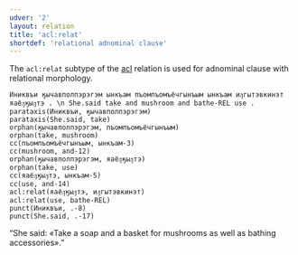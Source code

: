 ```yaml
---
udver: '2'
layout: relation
title: 'acl:relat'
shortdef: 'relational adnominal clause'
---
```


The `acl:relat` subtype of the [acl]() relation is used for adnominal clause with relational morphology.

~~~ sdparse
Иниквъи ӄычавполпэрэгэм ынкъам пъомпъомъёчгынъым ынкъам иԓгытэвкинэт яаёԓӄыԓтэ . \n She.said take and mushroom and bathe-REL use .
parataxis(Иниквъи, ӄычавполпэрэгэм)
parataxis(She.said, take)
orphan(ӄычавполпэрэгэм, пъомпъомъёчгынъым)
orphan(take, mushroom)
cc(пъомпъомъёчгынъым, ынкъам-3)
cc(mushroom, and-12)
orphan(ӄычавполпэрэгэм, яаёԓӄыԓтэ)
orphan(take, use)
cc(яаёԓӄыԓтэ, ынкъам-5)
cc(use, and-14)
acl:relat(яаёԓӄыԓтэ, иԓгытэвкинэт)
acl:relat(use, bathe-REL)
punct(Иниквъи, .-8)
punct(She.said, .-17)
~~~

“She said: «Take a soap and a basket for mushrooms as well as bathing accessories».”
<!-- Interlanguage links updated Út 9. května 2023, 20:03:53 CEST -->

